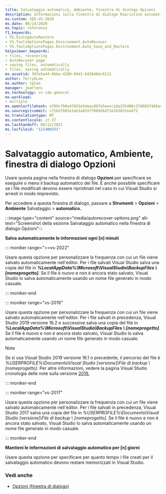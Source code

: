 ```yaml
---
title: Salvataggio automatico, Ambiente, finestra di dialogo Opzioni
description: Informazioni sulla finestra di dialogo Ripristino automatico, Ambiente, Opzioni e su come viene usata per specificare se eseguire automaticamente il backup dei file.
ms.custom: SEO-VS-2020
ms.date: 08/14/2020
ms.topic: reference
f1_keywords:
- VS.DialogAutoRestore
- VS.ToolsOptionsPages.Environment.AutoRecover
- VS.ToolsOptionsPages.Environment.Auto_Save_and_Restore
helpviewer_keywords:
- files, recovering
- AutoRecover page
- saving files, automatically
- files, saving automatically
ms.assetid: 397e5e44-4bbe-4289-94d1-642b466c9111
author: TerryGLee
ms.author: tglee
manager: jmartens
ms.technology: vs-ide-general
ms.workload:
- multiple
ms.openlocfilehash: af89cfb0e47655e5deac867e5eeec1da255408c27d6037468ad8e42f8fe31c8a
ms.sourcegitcommit: c72b2f603e1eb3a4157f00926df2e263831ea472
ms.translationtype: MT
ms.contentlocale: it-IT
ms.lasthandoff: 08/12/2021
ms.locfileid: "121400251"
---
```

# <a name="autorecover-environment-options-dialog-box"></a>Salvataggio automatico, Ambiente, finestra di dialogo Opzioni

Usare questa pagina nella finestra di dialogo **Opzioni** per specificare se eseguire o meno il backup automatico dei file. È anche possibile specificare se i file modificati devono essere ripristinati nel caso in cui Visual Studio si arresti in modo imprevisto.

Per accedere a questa finestra di dialogo, passare a **Strumenti**  >  **Opzioni**  >  **Ambiente** Salvataggio  >  **automatico.**

:::image type="content" source="media/autorecover-options.png" alt-text="Screenshot della sezione Salvataggio automatico nella finestra di dialogo Opzioni":::

**Salva automaticamente le informazioni ogni [n] minuti**

::: moniker range=">=vs-2022"

Usare questa opzione per personalizzare la frequenza con cui un file viene salvato automaticamente nell'editor. Per i file salvati Visual Studio salva una copia del file in ***%LocalAppData%\Microsoft\VisualStudio\BackupFiles \\ [nomeprogetto]***. Se il file è nuovo e non è ancora stato salvato, Visual Studio lo salva automaticamente usando un nome file generato in modo casuale.

::: moniker-end

::: moniker range="vs-2019"

Usare questa opzione per personalizzare la frequenza con cui un file viene salvato automaticamente nell'editor. Per i file salvati in precedenza, Visual Studio 2019 versione 16.2 e successive salva una copia del file in ***%LocalAppData%\Microsoft\VisualStudio\BackupFiles \\ [nomeprogetto]***. Se il file è nuovo e non è ancora stato salvato, Visual Studio lo salva automaticamente usando un nome file generato in modo casuale.

> [!NOTE]
> Se si usa Visual Studio 2019 versione 16.1 o precedente, il percorso del file è *%USERPROFILE%\Documents\Visual Studio [versione]\File di backup \\ [nomeprogetto]*. Per altre informazioni, vedere la pagina Visual Studio cronologia delle note sulla versione [2019.](/visualstudio/releases/2019/release-notes-history/)

::: moniker-end

::: moniker range="vs-2017"

Usare questa opzione per personalizzare la frequenza con cui un file viene salvato automaticamente nell'editor. Per i file salvati in precedenza, Visual Studio 2017 salva una copia del file in *%USERPROFILE%\Documents\Visual Studio [versione]\File di backup \\ [nomeprogetto]*. Se il file è nuovo e non è ancora stato salvato, Visual Studio lo salva automaticamente usando un nome file generato in modo casuale.

::: moniker-end

**Mantieni le informazioni di salvataggio automatico per [n] giorni**

Usare questa opzione per specificare per quanto tempo i file creati per il salvataggio automatico devono restare memorizzati in Visual Studio.

### <a name="see-also"></a>Vedi anche

- [Opzioni (finestra di dialogo)](../../ide/reference/options-dialog-box-visual-studio.md)
